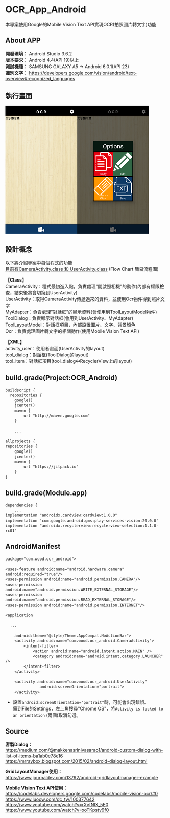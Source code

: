 OCR_App_Android
===
本專案使用Google的Mobile Vision Text API實現OCR(拍照圖片轉文字)功能

About APP
---
**開發環境：** Android Studio 3.6.2 \
**版本要求：** Android 4.4(API 19)以上 \
**測試機種：** SAMSUNG GALAXY A5 -> Android 6.0.1(API 23)\
**識別文字：** https://developers.google.com/vision/android/text-overview#recognized_languages

執行畫面
---
![image](https://github.com/kikihayashi/OCR_App_Android/blob/master/test0.png) 

設計概念
---
以下將介紹專案中每個程式的功能 \
 [目前有CameraActivity.class 和 UserActivity.class](https://github.com/kikihayashi/OCR_App_Android/blob/master/Flow%20Chart.pdf) (Flow Chart 簡易流程圖) 

**【Class】**\
CameraActivity：程式最初進入點，負責處理"開啟照相機"的動作(內部有權限檢查，結束後將會切換到UserActivity) \
UserActivity：取得CameraActivity傳遞過來的資料，並使用Ocr物件得到照片文字 \
MyAdapter：負責處理"對話框"的顯示資料(會使用到ToolLayoutModel物件) \
ToolDialog：負責顯示對話框(會用到UserActivity、MyAdapter) \
ToolLayoutModel：對話框項目，內部設置圖片、文字、背景顏色 \
Ocr：負責處理圖片轉文字的相關動作(使用Mobile Vision Text API)

**【XML】**\
activity_user：使用者畫面(UserActivity的layout) \
tool_dialog：對話框(ToolDialog的layout) \
tool_item：對話框項目(tool_dialog中RecyclerView上的layout)

build.grade(Project:OCR_Android)
---
    buildscript {
      repositories {
        google()
        jcenter()
        maven {
            url "http://maven.google.com"
        }    
        
        ...
        
    allprojects {
    repositories {
        google()
        jcenter()
        maven {
            url "https://jitpack.io"
        }
    }

build.grade(Module.app)
---
    dependencies {
        ...  
    implementation "androidx.cardview:cardview:1.0.0"
    implementation 'com.google.android.gms:play-services-vision:20.0.0'
    implementation "androidx.recyclerview:recyclerview-selection:1.1.0-rc01"
    

AndroidManifest
---
    package="com.wood.ocr_android">

    <uses-feature android:name="android.hardware.camera" android:required="true"/>
    <uses-permission android:name="android.permission.CAMERA"/>
    <uses-permission android:name="android.permission.WRITE_EXTERNAL_STORAGE"/>
    <uses-permission android:name="android.permission.READ_EXTERNAL_STORAGE"/>
    <uses-permission android:name="android.permission.INTERNET"/>

    <application
    
      ...
      
        android:theme="@style/Theme.AppCompat.NoActionBar">
        <activity android:name="com.wood.ocr_android.CameraActivity">
            <intent-filter>
                <action android:name="android.intent.action.MAIN" />
                <category android:name="android.intent.category.LAUNCHER" />
            </intent-filter>
        </activity>

        <activity android:name="com.wood.ocr_android.UserActivity"
                   android:screenOrientation="portrait">
        </activity>     
          
+ 設置`android:screenOrientation="portrait"`時，可能會出現錯誤。\
需到File的Settings，左上角搜尋"Chrome OS"，將`Activity is locked to an orientation` (兩個)取消勾選。



Source
---
**客製Dialog：**\
https://medium.com/@makkenasrinivasarao1/android-custom-dialog-with-list-of-items-ba1ab0e78e16 \
https://mrraybox.blogspot.com/2015/02/android-dialog-layout.html

**GridLayoutManager使用：**\
https://www.journaldev.com/13792/android-gridlayoutmanager-example

**Mobile Vision Text API使用：**\
https://codelabs.developers.google.com/codelabs/mobile-vision-ocr/#0 \
https://www.luoow.com/dc_tw/100377642 \
https://www.youtube.com/watch?v=rXvtNlX_5E0 \
https://www.youtube.com/watch?v=xoTKpstv9f0
